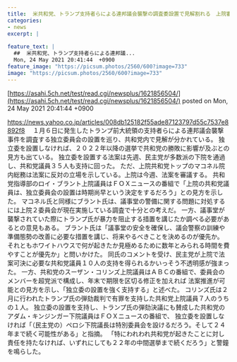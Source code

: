 ```yaml
---
title:  米共和党、トランプ支持者らによる連邦議会襲撃の調査委設置で見解割れる　上院審議控え  
categories:
- news
excerpt: |
  
feature_text: |
  ##  米共和党、トランプ支持者らによる連邦議...
  Mon, 24 May 2021 20:41:44  +0900
feature_image: "https://picsum.photos/2560/600?image=733"
image: "https://picsum.photos/2560/600?image=733"
---
```


[https://asahi.5ch.net/test/read.cgi/newsplus/1621856504/](https://asahi.5ch.net/test/read.cgi/newsplus/1621856504/)
posted on Mon, 24 May 2021 20:41:44  +0900

<!--more-->

https://news.yahoo.co.jp/articles/008db125182f55ade87123797d55c7537e8892f8 　１月６日に発生したトランプ前大統領の支持者らによる連邦議会襲撃事件を調査する独立委員会の設置を巡り、共和党内で見解が分かれている。 独立委を設置しなければ、２０２２年以降の選挙で共和党の勝敗に影響が及ぶとの見方も出ている。 独立委を設置する法案は先週、民主党が多数派の下院を通過し、共和党議員３５人も支持に回った。 ただ、上院共和党トップのマコネル院内総務は法案に反対の立場を示している。上院は今週、法案を審議する。 共和党指導部のロイ・ブラント上院議員はＦＯＸニュースの番組で「上院の共和党議員は、独立委員会の設置は時期尚早という決定をするだろう」との見方を示した。 マコネル氏と同様にブラント氏は、議事堂の警備に関する問題に対処するには上院２委員会が現在実施している調査で十分との考えだ。 一方、議事堂が襲撃されていた際にトランプ氏が暴力を阻止する措置を講じたか調べる必要があるとの意見もある。 ブラント氏は「議事堂の安全を確保し、議会警察の訓練や準備態勢の改善に必要な措置を講じ、将来やるべきことを決めるのが優先か。 それともホワイトハウスで何が起きたか見極めるために数年とみられる時間を費やすことが優先か」と問いかけた。 同氏のコメントを受け、民主党が上院で法案可決に必要な共和党議員１０人の支持を得られるかいっそう不透明感が強まった。 一方、共和党のスーザン・コリンズ上院議員はＡＢＣの番組で、委員会のメンバーを超党派で構成し、年末で期限を区切る修正を加えれば 法案推進が可能との見方を示し、「独立委の設置を強く支持する」と述べた。 コリンズ氏は２月に行われたトランプ氏の弾劾裁判で有罪を支持した共和党上院議員７人のうちの１人。 独立委の設置を支持し、トランプ氏の弾劾決議にも賛成した共和党のアダム・キンジンガー下院議員はＦＯＸニュースの番組で、 独立委を設置しなければ「（民主党の）ペロシ下院議長は特別委員会を設けるだろう。そして２４年まで続く可能性がある」と指摘。 「特にわれわれ共和党が起きたことに対し責任を持たなければ、いずれにしても２２年の中間選挙まで続くだろう」と警鐘を鳴らした。

